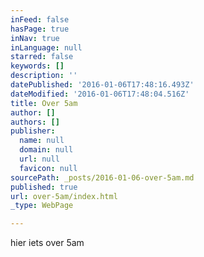 ```yaml
---
inFeed: false
hasPage: true
inNav: true
inLanguage: null
starred: false
keywords: []
description: ''
datePublished: '2016-01-06T17:48:16.493Z'
dateModified: '2016-01-06T17:48:04.516Z'
title: Over 5am
author: []
authors: []
publisher:
  name: null
  domain: null
  url: null
  favicon: null
sourcePath: _posts/2016-01-06-over-5am.md
published: true
url: over-5am/index.html
_type: WebPage

---
```

hier iets over 5am